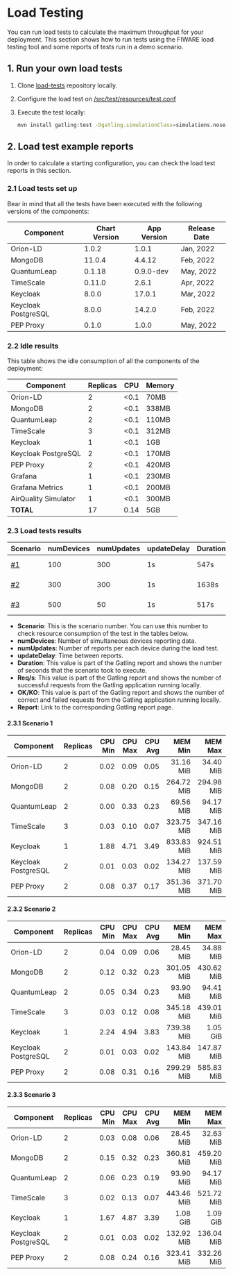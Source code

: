 # Load Testing

You can run load tests to calculate the maximum throughput for your deployment. This section shows how to run tests using the FIWARE load testing tool and some reports of tests run in a demo scenario.

## 1. Run your own load tests

1. Clone [load-tests](https://github.com/FIWARE/load-tests) repository locally.
2. Configure the load test on [/src/test/resources/test.conf]()
3. Execute the test locally:

    ```bash
    mvn install gatling:test -Dgatling.simulationClass=simulations.nosec.v2.EntityUpdateWithSingleSubscriptionSimulation
    ```



## 2. Load test example reports

In order to calculate a starting configuration, you can check the load test reports in this section.

### 2.1 Load tests set up

Bear in mind that all the tests have been executed with the following versions of the components:

| Component           | Chart Version | App Version | Release Date |
|---------------------|---------------|-------------|--------------|
| Orion-LD            | 1.0.2 | 1.0.1 | Jan, 2022 |
| MongoDB             | 11.0.4 | 4.4.12 | Feb, 2022 |
| QuantumLeap         | 0.1.18 | 0.9.0-dev | May, 2022 |
| TimeScale           | 0.11.0 | 2.6.1 | Apr, 2022 | 
| Keycloak            | 8.0.0 | 17.0.1 | Mar, 2022 |
| Keycloak PostgreSQL | 8.0.0 | 14.2.0 | Feb, 2022 |
| PEP Proxy           | 0.1.0 | 1.0.0 | May, 2022 |




### 2.2 Idle results

This table shows the idle consumption of all the components of the deployment:

<!---TO DO: Check that MongoDB arbiter does not count in the replica count) -->

<!--- CPU consumption obtained executing the following query: `sum(node_namespace_pod_container:container_cpu_usage_seconds_total:sum_irate{namespace="feature-lt"}) by (container)` 

[comment]: <> (MEM consumption obtained executing the following query: `sum(container_memory_working_set_bytes{namespace="feature-lt",container!="", image!=""}) by (container)`) 
-->

| Component            | Replicas | CPU  | Memory |
|----------------------|----------|------|------------|
| Orion-LD             | 2        | <0.1 | 70MB  |
| MongoDB              | 2        | <0.1 | 338MB |
| QuantumLeap          | 2        | <0.1 | 110MB |
| TimeScale            | 3        | <0.1 | 312MB |
| Keycloak             | 1        | <0.1 | 1GB |
| Keycloak PostgreSQL  | 2        | <0.1 | 170MB |
| PEP Proxy            | 2        | <0.1 | 420MB |
| Grafana              | 1        | <0.1 | 230MB |
| Grafana Metrics      | 1        | <0.1 | 200MB |
| AirQuality Simulator | 1        | <0.1 | 300MB |
| **TOTAL**            | 17       | 0.14 | 5GB |

<!---


### 2.3 Load tests results without limits and requests


| Component            | Replicas | CPU[Req,Lim] | Memory[Req,Lim] |
|----------------------|---|---|---|
| Orion-LD             |  |  |  |
| MongoDB              |  |  |  |
| QuantumLeap          |  |  |  |
| TimeScale            |  |  |  |
| Keycloak             |  |  |  |
| Keycloak PostgreSQL  |  |  |  |
| PEP Proxy            |  |  |  |
--->

### 2.3 Load tests results


| Scenario | numDevices | numUpdates | updateDelay | Duration | Req/s | OK/KO | Report |
|-----------|-----------|-------------|--------------|----------|-------|----------|----------|
| [#1](#231-scenario-1)        |100        | 300         | 1s           | 547s     | 55.109| 30200 / 0 | [Link](https://fiware-ops.github.io/marinera/documentation/load-test-reports/scenario1/report.html) <!--- entityupdatewithsinglesubscriptionsimulation-20220527092140490-->
| [#2](#232-scenario-2)        | 300       | 300         | 1s           |  1638s   | 55.104| 90315 / 285 | [Link](https://fiware-ops.github.io/marinera/documentation/load-test-reports/scenario2/report.html) <!--- entityupdatewithsinglesubscriptionsimulation-20220527094623925 -->
| [#3](#233-scenario-3)        | 500       | 50         | 1s           |  517s | 49.591  | 25688 / 312 | [Link](https://fiware-ops.github.io/marinera/documentation/load-test-reports/scenario3/report.html) <!--- entityupdatewithsinglesubscriptionsimulation-20220527102857129 -->

* **Scenario**: This is the scenario number. You can use this number to check resource consumption of the test in the tables below.
* **numDevices**: Number of simultaneous devices reporting data.
* **numUpdates**: Number of reports per each device during the load test.
* **updateDelay**: Time between reports.
* **Duration**: This value is part of the Gatling report and shows the number of seconds that the scenario took to execute.  
* **Req/s**: This value is part of the Gatling report and shows the number of successful requests from the Gatling application running locally.
* **OK/KO**: This value is part of the Gatling report and shows the number of correct and failed requests from the Gatling application running locally.
* **Report**: Link to the corresponding Gatling report page.

#### 2.3.1 Scenario 1

| Component            | Replicas | CPU Min | CPU Max | CPU Avg | MEM Min | MEM Max | MEM Avg | 
|----------------------|---|------:|------:|------:|------------:|------------:|------------:|
| Orion-LD             | 2 | 0.02 | 0.09 | 0.05 | 31.16 MiB  | 34.40 MiB  | 32.46 MiB  |
| MongoDB              | 2 | 0.08 | 0.20 | 0.15 | 264.72 MiB | 294.98 MiB | 283.47 MiB |
| QuantumLeap          | 2 | 0.00 | 0.33 | 0.23 | 69.56 MiB  | 94.17 MiB  | 87.32 MiB  |
| TimeScale            | 3 | 0.03 | 0.10 | 0.07 | 323.75 MiB | 347.16 MiB | 336.56 MiB |
| Keycloak             | 1 | 1.88 | 4.71 | 3.49 | 833.83 MiB | 924.51 MiB | 891.65 MiB |
| Keycloak PostgreSQL  | 2 | 0.01 | 0.03 | 0.02 | 134.27 MiB | 137.59 MiB | 135.41 MiB |
| PEP Proxy            | 2 | 0.08 | 0.37 | 0.17 | 351.36 MiB | 371.70 MiB | 362.94 MiB |


#### 2.3.2 Scenario 2

| Component            | Replicas | CPU Min | CPU Max | CPU Avg | MEM Min | MEM Max | MEM Avg |
|----------------------|---|------:|------:|------:|------------:|------------:|------------:|
| Orion-LD             | 2 | 0.04 | 0.09 | 0.06 | 28.45 MiB | 34.88 MiB  | 31.84 MiB  | 
| MongoDB              | 2 | 0.12 | 0.32 | 0.23 | 301.05 MiB| 430.62 MiB | 362.06 MiB | 
| QuantumLeap          | 2 | 0.05 | 0.34 | 0.23 | 93.90 MiB | 94.41 MiB  | 94.07 MiB  | 
| TimeScale            | 3 | 0.03 | 0.12 | 0.08 | 345.18 MiB| 439.01 MiB | 390.26 MiB | 
| Keycloak             | 1 | 2.24 | 4.94 | 3.83 | 739.38 MiB| 1.05 GiB   | 961.84 MiB | 
| Keycloak PostgreSQL  | 2 | 0.01 | 0.03 | 0.02 | 143.84 MiB| 147.87 MiB | 145.74 MiB | 
| PEP Proxy            | 2 | 0.08 | 0.31 | 0.16 | 299.29 MiB| 585.83 MiB | 343.41 MiB | 



#### 2.3.3 Scenario 3

| Component            | Replicas | CPU Min | CPU Max | CPU Avg | MEM Min | MEM Max | MEM Avg |
|----------------------|---|------:|------:|------:|------------:|------------:|------------:|
| Orion-LD             | 2 | 0.03 | 0.08 | 0.06 | 28.45 MiB  | 32.63 MiB  | 29.91 MiB  |
| MongoDB              | 2 | 0.15 | 0.32 | 0.23 | 360.81 MiB | 459.20 MiB | 400.15 MiB |
| QuantumLeap          | 2 | 0.06 | 0.23 | 0.19 | 93.90 MiB  | 94.17 MiB  | 94.00 MiB  |
| TimeScale            | 3 | 0.02 | 0.13 | 0.07 | 443.46 MiB | 521.72 MiB | 458.30 MiB |
| Keycloak             | 1 | 1.67 | 4.87 | 3.39 | 1.08 GiB   | 1.09 GiB   | 1.09 GiB   |
| Keycloak PostgreSQL  | 2 | 0.01 | 0.03 | 0.02 | 132.92 MiB | 136.04 MiB | 134.06 MiB |
| PEP Proxy            | 2 | 0.08 | 0.24 | 0.16 | 323.41 MiB | 332.26 MiB | 328.28 MiB |
